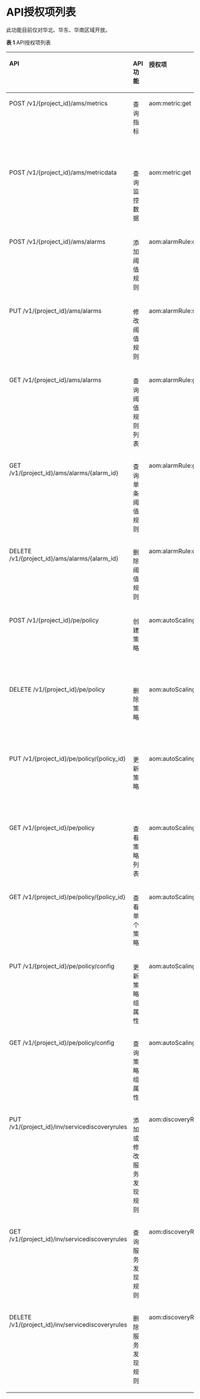 # API授权项列表<a name="ZH-CN_TOPIC_0130753547"></a>

此功能目前仅对华北、华东、华南区域开放。

**表 1**  API授权项列表

<a name="table181863315109"></a>
<table><thead align="left"><tr id="row418623110104"><th class="cellrowborder" valign="top" width="25%" id="mcps1.2.5.1.1"><p id="p6186143119106"><a name="p6186143119106"></a><a name="p6186143119106"></a>API</p>
</th>
<th class="cellrowborder" valign="top" width="25%" id="mcps1.2.5.1.2"><p id="p818683117109"><a name="p818683117109"></a><a name="p818683117109"></a>API功能</p>
</th>
<th class="cellrowborder" valign="top" width="25%" id="mcps1.2.5.1.3"><p id="p81861631141012"><a name="p81861631141012"></a><a name="p81861631141012"></a>授权项</p>
</th>
<th class="cellrowborder" valign="top" width="25%" id="mcps1.2.5.1.4"><p id="p94971820113617"><a name="p94971820113617"></a><a name="p94971820113617"></a>授权作用域</p>
</th>
</tr>
</thead>
<tbody><tr id="row14186531161010"><td class="cellrowborder" valign="top" width="25%" headers="mcps1.2.5.1.1 "><p id="p181371562148"><a name="p181371562148"></a><a name="p181371562148"></a>POST /v1/{project_id}/ams/metrics</p>
</td>
<td class="cellrowborder" valign="top" width="25%" headers="mcps1.2.5.1.2 "><p id="p13186131101014"><a name="p13186131101014"></a><a name="p13186131101014"></a>查询指标</p>
</td>
<td class="cellrowborder" valign="top" width="25%" headers="mcps1.2.5.1.3 "><p id="p118613311100"><a name="p118613311100"></a><a name="p118613311100"></a>aom:metric:get</p>
</td>
<td class="cellrowborder" valign="top" width="25%" headers="mcps1.2.5.1.4 "><a name="ul697925564613"></a><a name="ul697925564613"></a><ul id="ul697925564613"><li>支持：项目(Project)</li></ul>
<a name="ul17982455204616"></a><a name="ul17982455204616"></a><ul id="ul17982455204616"><li>不支持：企业项目(Enterprise Project)</li></ul>
</td>
</tr>
<tr id="row018615312107"><td class="cellrowborder" valign="top" width="25%" headers="mcps1.2.5.1.1 "><p id="p0186173191012"><a name="p0186173191012"></a><a name="p0186173191012"></a>POST /v1/{project_id}/ams/metricdata</p>
</td>
<td class="cellrowborder" valign="top" width="25%" headers="mcps1.2.5.1.2 "><p id="p10186163171015"><a name="p10186163171015"></a><a name="p10186163171015"></a>查询监控数据</p>
</td>
<td class="cellrowborder" valign="top" width="25%" headers="mcps1.2.5.1.3 "><p id="p111861331181018"><a name="p111861331181018"></a><a name="p111861331181018"></a>aom:metric:get</p>
</td>
<td class="cellrowborder" valign="top" width="25%" headers="mcps1.2.5.1.4 "><a name="ul1821541793719"></a><a name="ul1821541793719"></a><ul id="ul1821541793719"><li>支持：项目(Project)</li></ul>
<a name="ul3218111713372"></a><a name="ul3218111713372"></a><ul id="ul3218111713372"><li>不支持：企业项目(Enterprise Project)</li></ul>
</td>
</tr>
<tr id="row91861431191014"><td class="cellrowborder" valign="top" width="25%" headers="mcps1.2.5.1.1 "><p id="p38367706"><a name="p38367706"></a><a name="p38367706"></a>POST /v1/{project_id}/ams/alarms</p>
</td>
<td class="cellrowborder" valign="top" width="25%" headers="mcps1.2.5.1.2 "><p id="p1818813110105"><a name="p1818813110105"></a><a name="p1818813110105"></a>添加阈值规则</p>
</td>
<td class="cellrowborder" valign="top" width="25%" headers="mcps1.2.5.1.3 "><p id="p1018815312100"><a name="p1018815312100"></a><a name="p1018815312100"></a>aom:alarmRule:create</p>
</td>
<td class="cellrowborder" valign="top" width="25%" headers="mcps1.2.5.1.4 "><a name="ul158611184374"></a><a name="ul158611184374"></a><ul id="ul158611184374"><li>支持：项目(Project)</li></ul>
<a name="ul1881818153713"></a><a name="ul1881818153713"></a><ul id="ul1881818153713"><li>不支持：企业项目(Enterprise Project)</li></ul>
</td>
</tr>
<tr id="row018816314109"><td class="cellrowborder" valign="top" width="25%" headers="mcps1.2.5.1.1 "><p id="p162455442316"><a name="p162455442316"></a><a name="p162455442316"></a>PUT /v1/{project_id}/ams/alarms</p>
</td>
<td class="cellrowborder" valign="top" width="25%" headers="mcps1.2.5.1.2 "><p id="p3188133121018"><a name="p3188133121018"></a><a name="p3188133121018"></a>修改阈值规则</p>
</td>
<td class="cellrowborder" valign="top" width="25%" headers="mcps1.2.5.1.3 "><p id="p7188103111108"><a name="p7188103111108"></a><a name="p7188103111108"></a>aom:alarmRule:set</p>
</td>
<td class="cellrowborder" valign="top" width="25%" headers="mcps1.2.5.1.4 "><a name="ul1878171916379"></a><a name="ul1878171916379"></a><ul id="ul1878171916379"><li>支持：项目(Project)</li></ul>
<a name="ul3802196374"></a><a name="ul3802196374"></a><ul id="ul3802196374"><li>不支持：企业项目(Enterprise Project)</li></ul>
</td>
</tr>
<tr id="row20188103118105"><td class="cellrowborder" valign="top" width="25%" headers="mcps1.2.5.1.1 "><p id="p22125742"><a name="p22125742"></a><a name="p22125742"></a>GET /v1/{project_id}/ams/alarms</p>
</td>
<td class="cellrowborder" valign="top" width="25%" headers="mcps1.2.5.1.2 "><p id="p1018863119107"><a name="p1018863119107"></a><a name="p1018863119107"></a>查询阈值规则列表</p>
</td>
<td class="cellrowborder" valign="top" width="25%" headers="mcps1.2.5.1.3 "><p id="p61881831111010"><a name="p61881831111010"></a><a name="p61881831111010"></a>aom:alarmRule:get</p>
</td>
<td class="cellrowborder" valign="top" width="25%" headers="mcps1.2.5.1.4 "><a name="ul1731417205375"></a><a name="ul1731417205375"></a><ul id="ul1731417205375"><li>支持：项目(Project)</li></ul>
<a name="ul19316520103712"></a><a name="ul19316520103712"></a><ul id="ul19316520103712"><li>不支持：企业项目(Enterprise Project)</li></ul>
</td>
</tr>
<tr id="row111888318107"><td class="cellrowborder" valign="top" width="25%" headers="mcps1.2.5.1.1 "><p id="p25171793"><a name="p25171793"></a><a name="p25171793"></a>GET /v1/{project_id}/ams/alarms/{alarm_id}</p>
</td>
<td class="cellrowborder" valign="top" width="25%" headers="mcps1.2.5.1.2 "><p id="p1242615201185"><a name="p1242615201185"></a><a name="p1242615201185"></a>查询单条阈值规则</p>
</td>
<td class="cellrowborder" valign="top" width="25%" headers="mcps1.2.5.1.3 "><p id="p1318833117107"><a name="p1318833117107"></a><a name="p1318833117107"></a>aom:alarmRule:get</p>
</td>
<td class="cellrowborder" valign="top" width="25%" headers="mcps1.2.5.1.4 "><a name="ul2030842153716"></a><a name="ul2030842153716"></a><ul id="ul2030842153716"><li>支持：项目(Project)</li></ul>
<a name="ul19310921173713"></a><a name="ul19310921173713"></a><ul id="ul19310921173713"><li>不支持：企业项目(Enterprise Project)</li></ul>
</td>
</tr>
<tr id="row1858704991820"><td class="cellrowborder" valign="top" width="25%" headers="mcps1.2.5.1.1 "><p id="p57388118"><a name="p57388118"></a><a name="p57388118"></a>DELETE /v1/{project_id}/ams/alarms/{alarm_id}</p>
</td>
<td class="cellrowborder" valign="top" width="25%" headers="mcps1.2.5.1.2 "><p id="p913510568182"><a name="p913510568182"></a><a name="p913510568182"></a>删除阈值规则</p>
</td>
<td class="cellrowborder" valign="top" width="25%" headers="mcps1.2.5.1.3 "><p id="p1588149131818"><a name="p1588149131818"></a><a name="p1588149131818"></a>aom:alarmRule:delete</p>
</td>
<td class="cellrowborder" valign="top" width="25%" headers="mcps1.2.5.1.4 "><a name="ul17296152210377"></a><a name="ul17296152210377"></a><ul id="ul17296152210377"><li>支持：项目(Project)</li></ul>
<a name="ul11298152211376"></a><a name="ul11298152211376"></a><ul id="ul11298152211376"><li>不支持：企业项目(Enterprise Project)</li></ul>
</td>
</tr>
<tr id="row159583822212"><td class="cellrowborder" valign="top" width="25%" headers="mcps1.2.5.1.1 "><p id="zh-cn_topic_0082628667_p47548937"><a name="zh-cn_topic_0082628667_p47548937"></a><a name="zh-cn_topic_0082628667_p47548937"></a>POST /v1/{project_id}/pe/policy</p>
</td>
<td class="cellrowborder" valign="top" width="25%" headers="mcps1.2.5.1.2 "><p id="p17959981227"><a name="p17959981227"></a><a name="p17959981227"></a>创建策略</p>
</td>
<td class="cellrowborder" valign="top" width="25%" headers="mcps1.2.5.1.3 "><p id="p8959128162217"><a name="p8959128162217"></a><a name="p8959128162217"></a>aom:autoScalingRule:create</p>
</td>
<td class="cellrowborder" valign="top" width="25%" headers="mcps1.2.5.1.4 "><a name="ul836812239376"></a><a name="ul836812239376"></a><ul id="ul836812239376"><li>支持：项目(Project)</li></ul>
<a name="ul6370112315375"></a><a name="ul6370112315375"></a><ul id="ul6370112315375"><li>不支持：企业项目(Enterprise Project)</li></ul>
</td>
</tr>
<tr id="row99878127220"><td class="cellrowborder" valign="top" width="25%" headers="mcps1.2.5.1.1 "><p id="zh-cn_topic_0082628668_p26867045"><a name="zh-cn_topic_0082628668_p26867045"></a><a name="zh-cn_topic_0082628668_p26867045"></a>DELETE /v1/{project_id}/pe/policy</p>
</td>
<td class="cellrowborder" valign="top" width="25%" headers="mcps1.2.5.1.2 "><p id="p119873123229"><a name="p119873123229"></a><a name="p119873123229"></a>删除策略</p>
</td>
<td class="cellrowborder" valign="top" width="25%" headers="mcps1.2.5.1.3 "><p id="p8987912152211"><a name="p8987912152211"></a><a name="p8987912152211"></a>aom:autoScalingRule:delete</p>
</td>
<td class="cellrowborder" valign="top" width="25%" headers="mcps1.2.5.1.4 "><a name="ul8275132416377"></a><a name="ul8275132416377"></a><ul id="ul8275132416377"><li>支持：项目(Project)</li></ul>
<a name="ul4277162410377"></a><a name="ul4277162410377"></a><ul id="ul4277162410377"><li>不支持：企业项目(Enterprise Project)</li></ul>
</td>
</tr>
<tr id="row8912191672212"><td class="cellrowborder" valign="top" width="25%" headers="mcps1.2.5.1.1 "><p id="p1690013162222"><a name="p1690013162222"></a><a name="p1690013162222"></a>PUT  /v1/{project_id}/pe/policy/{policy_id}</p>
</td>
<td class="cellrowborder" valign="top" width="25%" headers="mcps1.2.5.1.2 "><p id="p790110161226"><a name="p790110161226"></a><a name="p790110161226"></a>更新策略</p>
</td>
<td class="cellrowborder" valign="top" width="25%" headers="mcps1.2.5.1.3 "><p id="p18901716132210"><a name="p18901716132210"></a><a name="p18901716132210"></a>aom:autoScalingRule:update</p>
</td>
<td class="cellrowborder" valign="top" width="25%" headers="mcps1.2.5.1.4 "><a name="ul95722025193716"></a><a name="ul95722025193716"></a><ul id="ul95722025193716"><li>支持：项目(Project)</li></ul>
<a name="ul557452510371"></a><a name="ul557452510371"></a><ul id="ul557452510371"><li>不支持：企业项目(Enterprise Project)</li></ul>
</td>
</tr>
<tr id="row149112016132216"><td class="cellrowborder" valign="top" width="25%" headers="mcps1.2.5.1.1 "><p id="p1190217163227"><a name="p1190217163227"></a><a name="p1190217163227"></a>GET /v1/{project_id}/pe/policy</p>
</td>
<td class="cellrowborder" valign="top" width="25%" headers="mcps1.2.5.1.2 "><p id="p89031716142215"><a name="p89031716142215"></a><a name="p89031716142215"></a>查看策略列表</p>
</td>
<td class="cellrowborder" valign="top" width="25%" headers="mcps1.2.5.1.3 "><p id="p17903151692212"><a name="p17903151692212"></a><a name="p17903151692212"></a>aom:autoScalingRule:list</p>
</td>
<td class="cellrowborder" valign="top" width="25%" headers="mcps1.2.5.1.4 "><a name="ul1365212683712"></a><a name="ul1365212683712"></a><ul id="ul1365212683712"><li>支持：项目(Project)</li></ul>
<a name="ul66541026123710"></a><a name="ul66541026123710"></a><ul id="ul66541026123710"><li>不支持：企业项目(Enterprise Project)</li></ul>
</td>
</tr>
<tr id="row187618177228"><td class="cellrowborder" valign="top" width="25%" headers="mcps1.2.5.1.1 "><p id="p13868217142216"><a name="p13868217142216"></a><a name="p13868217142216"></a>GET /v1/{project_id}/pe/policy/{policy_id}</p>
</td>
<td class="cellrowborder" valign="top" width="25%" headers="mcps1.2.5.1.2 "><p id="p1986814177226"><a name="p1986814177226"></a><a name="p1986814177226"></a>查看单个策略</p>
</td>
<td class="cellrowborder" valign="top" width="25%" headers="mcps1.2.5.1.3 "><p id="p1187071714222"><a name="p1187071714222"></a><a name="p1187071714222"></a>aom:autoScalingRule:get</p>
</td>
<td class="cellrowborder" valign="top" width="25%" headers="mcps1.2.5.1.4 "><a name="ul6588927133719"></a><a name="ul6588927133719"></a><ul id="ul6588927133719"><li>支持：项目(Project)</li></ul>
<a name="ul1590227133713"></a><a name="ul1590227133713"></a><ul id="ul1590227133713"><li>不支持：企业项目(Enterprise Project)</li></ul>
</td>
</tr>
<tr id="row10876317172211"><td class="cellrowborder" valign="top" width="25%" headers="mcps1.2.5.1.1 "><p id="p633635113373"><a name="p633635113373"></a><a name="p633635113373"></a>PUT  /v1/{project_id}/pe/policy/config</p>
</td>
<td class="cellrowborder" valign="top" width="25%" headers="mcps1.2.5.1.2 "><p id="p19872217162219"><a name="p19872217162219"></a><a name="p19872217162219"></a>更新策略组属性</p>
</td>
<td class="cellrowborder" valign="top" width="25%" headers="mcps1.2.5.1.3 "><p id="p198721217182211"><a name="p198721217182211"></a><a name="p198721217182211"></a>aom:autoScalingRule:update</p>
</td>
<td class="cellrowborder" valign="top" width="25%" headers="mcps1.2.5.1.4 "><a name="ul1689929103717"></a><a name="ul1689929103717"></a><ul id="ul1689929103717"><li>支持：项目(Project)</li></ul>
<a name="ul136918299375"></a><a name="ul136918299375"></a><ul id="ul136918299375"><li>不支持：企业项目(Enterprise Project)</li></ul>
</td>
</tr>
<tr id="row1067718203225"><td class="cellrowborder" valign="top" width="25%" headers="mcps1.2.5.1.1 "><p id="p512721141412"><a name="p512721141412"></a><a name="p512721141412"></a>GET  /v1/{project_id}/pe/policy/config</p>
</td>
<td class="cellrowborder" valign="top" width="25%" headers="mcps1.2.5.1.2 "><p id="p1767762052213"><a name="p1767762052213"></a><a name="p1767762052213"></a>查询策略组属性</p>
</td>
<td class="cellrowborder" valign="top" width="25%" headers="mcps1.2.5.1.3 "><p id="p767762010228"><a name="p767762010228"></a><a name="p767762010228"></a>aom:autoScalingRule:get</p>
</td>
<td class="cellrowborder" valign="top" width="25%" headers="mcps1.2.5.1.4 "><a name="ul1689113053720"></a><a name="ul1689113053720"></a><ul id="ul1689113053720"><li>支持：项目(Project)</li></ul>
<a name="ul12692330133714"></a><a name="ul12692330133714"></a><ul id="ul12692330133714"><li>不支持：企业项目(Enterprise Project)</li></ul>
</td>
</tr>
<tr id="row14191225124413"><td class="cellrowborder" valign="top" width="25%" headers="mcps1.2.5.1.1 "><p id="p65120597504"><a name="p65120597504"></a><a name="p65120597504"></a>PUT /v1/{project_id}/inv/servicediscoveryrules</p>
</td>
<td class="cellrowborder" valign="top" width="25%" headers="mcps1.2.5.1.2 "><p id="p91911925144417"><a name="p91911925144417"></a><a name="p91911925144417"></a>添加或修改服务发现规则</p>
</td>
<td class="cellrowborder" valign="top" width="25%" headers="mcps1.2.5.1.3 "><p id="p1858113310461"><a name="p1858113310461"></a><a name="p1858113310461"></a>aom:discoveryRule:set</p>
</td>
<td class="cellrowborder" valign="top" width="25%" headers="mcps1.2.5.1.4 "><a name="ul1457314543474"></a><a name="ul1457314543474"></a><ul id="ul1457314543474"><li>支持：项目(Project)</li></ul>
<a name="ul85771554114716"></a><a name="ul85771554114716"></a><ul id="ul85771554114716"><li>不支持：企业项目(Enterprise Project)</li></ul>
</td>
</tr>
<tr id="row121923284412"><td class="cellrowborder" valign="top" width="25%" headers="mcps1.2.5.1.1 "><p id="p05122590505"><a name="p05122590505"></a><a name="p05122590505"></a>GET /v1/{project_id}/inv/servicediscoveryrules</p>
</td>
<td class="cellrowborder" valign="top" width="25%" headers="mcps1.2.5.1.2 "><p id="p11410925124518"><a name="p11410925124518"></a><a name="p11410925124518"></a>查询服务发现规则</p>
</td>
<td class="cellrowborder" valign="top" width="25%" headers="mcps1.2.5.1.3 "><p id="p185843313462"><a name="p185843313462"></a><a name="p185843313462"></a>aom:discoveryRule:get</p>
</td>
<td class="cellrowborder" valign="top" width="25%" headers="mcps1.2.5.1.4 "><a name="ul79647559472"></a><a name="ul79647559472"></a><ul id="ul79647559472"><li>支持：项目(Project)</li></ul>
<a name="ul179671255134715"></a><a name="ul179671255134715"></a><ul id="ul179671255134715"><li>不支持：企业项目(Enterprise Project)</li></ul>
</td>
</tr>
<tr id="row11259533194417"><td class="cellrowborder" valign="top" width="25%" headers="mcps1.2.5.1.1 "><p id="p1951212593502"><a name="p1951212593502"></a><a name="p1951212593502"></a>DELETE /v1/{project_id}/inv/servicediscoveryrules</p>
</td>
<td class="cellrowborder" valign="top" width="25%" headers="mcps1.2.5.1.2 "><p id="p84101425154517"><a name="p84101425154517"></a><a name="p84101425154517"></a>删除服务发现规则</p>
</td>
<td class="cellrowborder" valign="top" width="25%" headers="mcps1.2.5.1.3 "><p id="p98581733134610"><a name="p98581733134610"></a><a name="p98581733134610"></a>aom:discoveryRule:delete</p>
</td>
<td class="cellrowborder" valign="top" width="25%" headers="mcps1.2.5.1.4 "><a name="ul4700156154715"></a><a name="ul4700156154715"></a><ul id="ul4700156154715"><li>支持：项目(Project)</li></ul>
<a name="ul12703195616478"></a><a name="ul12703195616478"></a><ul id="ul12703195616478"><li>不支持：企业项目(Enterprise Project)</li></ul>
</td>
</tr>
</tbody>
</table>

